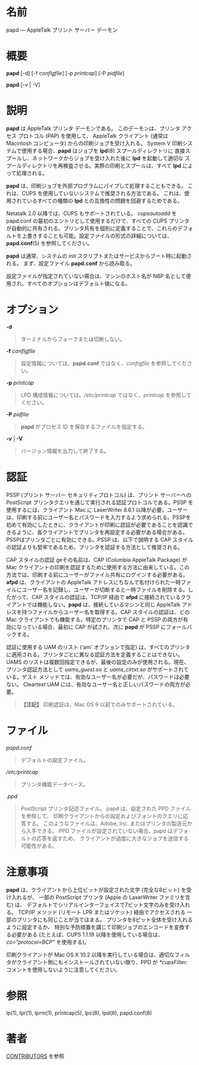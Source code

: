 # 名前

papd — AppleTalk プリント サーバー デーモン

# 概要

**papd** [-d] [-f *configfile*] [-p *printcap*] [-P *pidfile*]

**papd** [-v | -V]

# 説明

**papd** は AppleTalk プリンタ デーモンである。
このデーモンは、プリンタ アクセス プロトコル (PAP) を使用して、
AppleTalk クライアント (通常は Macintosh コンピュータ) からの印刷ジョブを受け入れる。
System V 印刷システムで使用する場合、**papd** はジョブを **lpd**(8) スプールディレクトリに
直接スプールし、ネットワークからジョブを受け入れた後に **lpd** を起動して適切な
スプールディレクトリを再検査させる。実際の印刷とスプールは、すべて **lpd** によって処理される。

**papd** は、印刷ジョブを外部プログラムにパイプして処理することもできる。
これは、CUPS を使用していないシステムで推奨される方法である。
これは、使用されているすべての種類の **lpd** との互換性の問題を回避するためである。

Netatalk 2.0 以降では、CUPS もサポートされている。 *cupsautoadd* を papd.conf
の最初のエントリとして使用するだけで、すべての CUPS
プリンタが自動的に共有される。プリンタ共有を個別に定義することで、これらのデフォルトを上書きすることも可能。設定ファイルの形式の詳細については、**papd.conf**(5)
を参照してください。

**papd** は通常、システムの init スクリプトまたはサービスからブート時に起動される。
まず、設定ファイル **papd.conf** から読み取る。

設定ファイルが指定されていない場合は、マシンのホスト名が NBP 名として使用され、すべてのオプションはデフォルト値になる。

# オプション

**-d**

> ターミナルからフォークまたは切断しない。

**-f** *configfile*

> 設定情報については、**papd.conf** ではなく、*configfile*
を参照してください。

**-p** *printcap*

> LPD 構成情報については、*/etc/printcap* ではなく、*printcap*
を参照してください。

**-P** *pidfile*

> **papd** がプロセス ID を保存するファイルを指定する。

**-v** | **-V**

> バージョン情報を出力して終了する。

# 認証

PSSP (プリント サーバー セキュリティプロトコル) は、プリント サーバーへの PostScript
プリンタクエリを通じて実行される認証プロトコルである。PSSP を使用するには、クライアント Mac に LaserWriter 8.6.1
以降が必要。ユーザーは、印刷する前にユーザー名とパスワードを入力するよう求められる。PSSPを初めて有効にしたときに、クライアントが印刷に認証が必要であることを認識できるように、各クライアントでプリンタを再設定する必要がある場合がある。PSSPはプリンタごとに有効にできる。PSSP
は、以下で説明する CAP スタイルの認証よりも堅牢であるため、プリンタを認証する方法として推奨される。

CAP スタイルの認証 geその名前は、CAP (Columbia AppleTalk Package) が Mac
クライアントの印刷を認証するために使用する方法に由来している。この方法では、印刷する前にユーザーがファイル共有にログインする必要がある。**afpd**
は、クライアントの AppleTalk
アドレスにちなんで名付けられた一時ファイルにユーザー名を記録し、ユーザーが切断すると一時ファイルを削除する。したがって、CAP
スタイルの認証は、TCP/IP 経由で **afpd** に接続されているクライアントでは機能しない。**papd** は、接続しているマシンと同じ
AppleTalk アドレスを持つファイルからユーザー名を取得する。CAP スタイルの認証は、どの Mac クライアントでも機能する。特定のプリンタで
CAP と PSSP の両方が有効になっている場合、最初に CAP が試され、次に **papd** が PSSP にフォールバックする。

認証に使用する UAM のリスト ('am' オプションで指定)
は、すべてのプリンタに適用される。プリンタごとに異なる認証方法を定義することはできない。UAMS
のリストは複数回指定できるが、最後の設定のみが使用される。現在、プリンタ認証方法として *uams_guest.so* と
*uams_clrtxt.so* がサポートされている。ゲスト メソッドでは、有効なユーザー名が必要だが、パスワードは必要ない。 Cleartext
UAM には、有効なユーザー名と正しいパスワードの両方が必要。

> **【注記】** 印刷認証は、Mac OS 9 以前でのみサポートされている。

# ファイル

*papd.conf*

> デフォルトの設定ファイル。

*/etc/printcap*

> プリンタ機能データベース。

*.ppd*

> PostScript プリンタ記述ファイル。
papd は、設定された PPD ファイルを参照して、
印刷クライアントからの設定およびフォントのクエリに応答する。
このようなファイルは、Adobe, Inc. またはプリンタの製造元から入手できる。
PPD ファイルが設定されていない場合、papd はデフォルトの応答を返すため、
クライアントが過度に大きなジョブを送信する可能性がある。

# 注意事項

**papd** は、クライアントから上位ビットが設定された文字 (完全な8ビット) を受け入れるが、
一部の PostScript プリンタ (Apple の LaserWriter ファミリを含む) は、
デフォルトでシリアルインターフェイスで7ビット文字のみを受け入れる。
TCP/IP メソッド (リモート LPR またはソケット) 経由でアクセスされる
一部のプリンタにも同じことが当てはまる。
プリンタを8ビット全体を受け入れるように設定するか、
特別な予防措置を講じて印刷ジョブのエンコードを変換する必要がある 
(たとえば、CUPS 1.1.19 以降を使用している場合は、*co="protocol=BCP"* を使用する)。

印刷クライアントが Mac OS X 10.2 以降を実行している場合は、適切なフィルタがクライアント側にもインストールされていない限り、PPD が
*\*cupsFilter:* コメントを使用しないように注意してください。

# 参照

lp(1), lpr(1), lprm(1), printcap(5), lpc(8), lpd(8), papd.conf(8)

# 著者

[CONTRIBUTORS](https://netatalk.io/contributors) を参照

